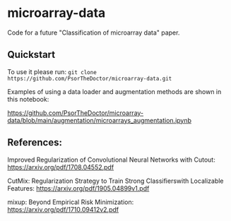 # microarray-data
Code for a future "Classification of microarray data" paper.

## Quickstart
To use it please run:
`git clone https://github.com/PsorTheDoctor/microarray-data.git`

Examples of using a data loader and augmentation methods are shown in this notebook:

https://github.com/PsorTheDoctor/microarray-data/blob/main/augmentation/microarrays_augmentation.ipynb

## References:
Improved Regularization of Convolutional Neural Networks with Cutout: https://arxiv.org/pdf/1708.04552.pdf

CutMix: Regularization Strategy to Train Strong Classifierswith Localizable Features: https://arxiv.org/pdf/1905.04899v1.pdf

mixup: Beyond Empirical Risk Minimization: https://arxiv.org/pdf/1710.09412v2.pdf

